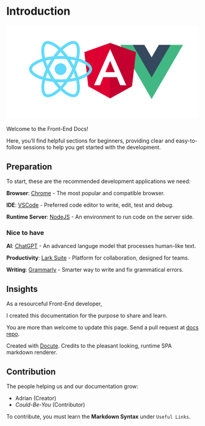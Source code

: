 # Introduction

![fw-logo](images/fw-logo.png)

Welcome to the Front-End Docs!

Here, you’ll find helpful sections for beginners, providing clear and easy-to-follow sessions to help you get started with the development.

## Preparation

To start, these are the recommended development applications we need:

**Browser**: [Chrome](https://chrome.google.com/) - The most popular and compatible browser.

**IDE**: [VSCode](https://code.visualstudio.com/) - Preferred code editor to write, edit, test and debug.

**Runtime Server**: [NodeJS](https://nodejs.org/) - An environment to run code on the server side.

### Nice to have

**AI**: [ChatGPT](https://chatgpt.com/) - An advanced languge model that processes human-like text.

**Productivity**: [Lark Suite](https://www.larksuite.com/) - Platform for collaboration, designed for teams.

**Writing**: [Grammarly](https://app.grammarly.com/) - Smarter way to write and fix grammatical errors.

## Insights

As a resourceful Front-End developer,

I created this documentation for the purpose to share and learn.

You are more than welcome to update this page. Send a pull request at [docs repo](https://github.com/adriandelr/docs).

Created with [Docute](https://docute.egoist.dev/). Credits to the pleasant looking, runtime SPA markdown renderer.

## Contribution

The people helping us and our documentation grow:

- Adrian (Creator)
- _Could-Be-You_ (Contributor)

To contribute, you must learn the **Markdown Syntax** under `Useful Links`.
